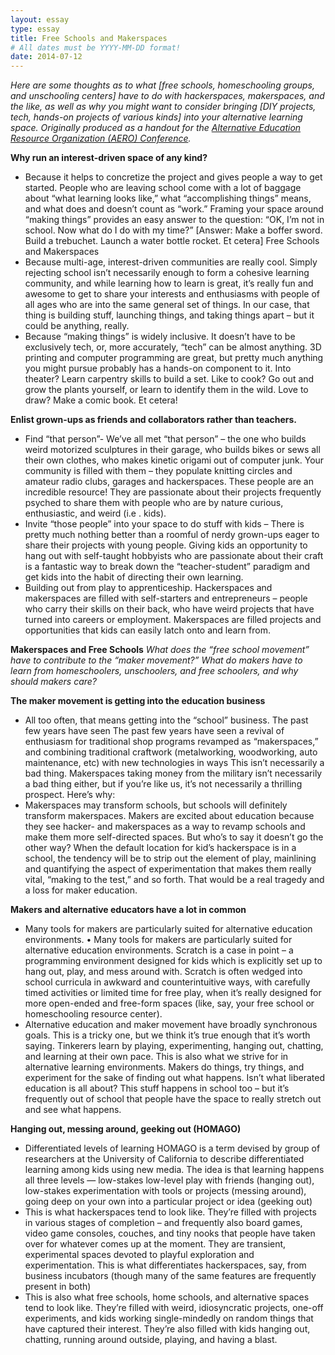 ```yaml
---
layout: essay
type: essay
title: Free Schools and Makerspaces
# All dates must be YYYY-MM-DD format!
date: 2014-07-12
---
```


_Here are some thoughts as to what [free schools, homeschooling groups, and unschooling centers] have to do with hackerspaces, makerspaces, and the like, as well as why you might want to consider bringing [DIY projects, tech, hands-on projects of various kinds] into your alternative learning space.  Originally produced as a handout for the [Alternative Education Resource Organization (AERO) Conference](https://www.aeroconference.org/)._
 
**Why run an interest-driven space of any kind?**

- Because it helps to concretize the project and gives people a way to get started.  People who are leaving school come with a lot of baggage about “what learning looks like,” what “accomplishing things” means, and what does and doesn’t count as “work.”  Framing your space around “making things” provides an easy answer to the question: “OK, I’m not in school. Now what do I do with my time?” [Answer: Make a boffer sword. Build a trebuchet. Launch a water bottle rocket. Et cetera]
Free Schools and Makerspaces
- Because multi-age, interest-driven communities are really cool. Simply rejecting school isn’t necessarily enough to form a cohesive learning community, and while learning how to learn is great, it’s really fun and awesome to get to share your interests and enthusiasms with people of all ages who are into the same general set of things.  In our case, that thing is building stuff, launching things, and taking things apart – but it could be anything, really.
- Because “making things” is widely inclusive. It doesn’t have to be exclusively tech, or, more accurately, “tech” can be almost anything.  3D printing and computer programming are great, but pretty much anything you might pursue probably has a hands-on component to it. Into theater? Learn carpentry skills to build a set. Like to cook? Go out and grow the plants yourself, or learn to identify them in the wild. Love to draw? Make a comic book. Et cetera!

**Enlist grown-ups as friends and collaborators rather than teachers.**
- Find “that person”- We’ve all met “that person” – the one who builds weird motorized sculptures in their garage, who builds bikes or sews all their own clothes, who makes kinetic origami out of computer junk. Your community is filled with them – they populate knitting circles and amateur radio clubs, garages and hackerspaces. These people are an incredible resource! They are passionate about their projects frequently psyched to share them with people who are by nature curious, enthusiastic, and weird (i.e . kids).
- Invite “those people” into your space to do stuff with kids – There is pretty much nothing better than a roomful of nerdy grown-ups eager to share their projects with young people. Giving kids an opportunity to hang out with self-taught hobbyists who are passionate about their craft is a fantastic way to break down the “teacher-student” paradigm and get kids into the habit of directing their own learning.
- Building out from play to apprenticeship. Hackerspaces and makerspaces are filled with self-starters and entrepreneurs – people who carry their skills on their back, who have weird projects that have turned into careers or employment. Makerspaces are filled projects and opportunities that kids can easily latch onto and learn from.

**Makerspaces and Free Schools**
_What does the “free school movement” have to contribute to the “maker movement?” What do makers have to learn from homeschoolers, unschoolers, and free schoolers, and why should makers care?_

**The maker movement is getting into the education business**

- All too often, that means getting into the “school” business. The past few years have seen The past few years have seen a revival of enthusiasm for traditional shop programs revamped as “makerspaces,” and combining traditional craftwork (metalworking, woodworking, auto maintenance, etc) with new technologies in ways This isn’t necessarily a bad thing. Makerspaces taking money from the military isn’t necessarily a bad thing either, but if you’re like us, it’s not necessarily a thrilling prospect. Here’s why:
- Makerspaces may transform schools, but schools will definitely transform makerspaces. Makers are excited about education because they see hacker- and makerspaces as a way to revamp schools and make them more self-directed spaces. But who’s to say it doesn’t go the other way? When the default location for kid’s hackerspace is in a school, the tendency will be to strip out the element of play, mainlining and quantifying the aspect of experimentation that makes them really vital, “making to the test,” and so forth. That would be a real tragedy and a loss for maker education.

**Makers and alternative educators have a lot in common**

- Many tools for makers are particularly suited for alternative education environments. • Many tools for makers are particularly suited for alternative education environments. Scratch is a case in point – a programming environment designed for kids which is explicitly set up to hang out, play, and mess around with. Scratch is often wedged into school curricula in awkward and counterintuitive ways, with carefully timed activities or limited time for free play, when it’s really designed for more open-ended and free-form spaces (like, say, your free school or homeschooling resource center).
- Alternative education and maker movement have broadly synchronous goals. This is a tricky one, but we think it’s true enough that it’s worth saying. Tinkerers learn by playing, experimenting, hanging out, chatting, and learning at their own pace. This is also what we strive for in alternative learning environments. Makers do things, try things, and experiment for the sake of finding out what happens. Isn’t what liberated education is all about? This stuff happens in school too – but it’s frequently out of school that people have the space to really stretch out and see what happens.

**Hanging out, messing around, geeking out (HOMAGO)**
- Differentiated levels of learning HOMAGO is a term devised by group of researchers at the University of California to describe differentiated learning among kids using new media. The idea is that learning happens all three levels — low-stakes low-level play with friends (hanging out), low-stakes experimentation with tools or projects (messing around), going deep on your own into a particular project or idea (geeking out)
- This is what hackerspaces tend to look like. They’re filled with projects in various stages of completion – and frequently also board games, video game consoles, couches, and tiny nooks that people have taken over for whatever comes up at the moment. They are transient, experimental spaces devoted to playful exploration and experimentation. This is what differentiates hackerspaces, say, from business incubators (though many of the same features are frequently present in both)
- This is also what free schools, home schools, and alternative spaces tend to look like. They’re filled with weird, idiosyncratic projects, one-off experiments, and kids working single-mindedly on random things that have captured their interest. They’re also filled with kids hanging out, chatting, running around outside, playing, and having a blast.
